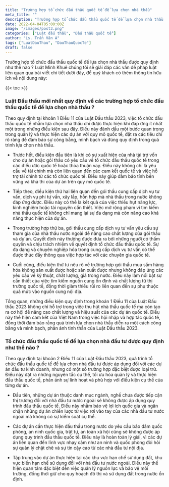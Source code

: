 ```yaml
---
title: "Trường hợp tổ chức đấu thầu quốc tế để lựa chọn nhà thầu"
meta_title: ""
description: "Trường hợp tổ chức đấu thầu quốc tế để lựa chọn nhà thầu được quy định như thế nào? TK & Associates sẽ giải đáp các vấn đề pháp luật liên quan qua bải viết chi tiết dưới đây, để quý khách có thêm thông tin hữu ích về nội dung này"
date: 2022-04-04T05:00:00Z
image: "/images/post3.png"
categories: ["Luật đấu thầu", "Đấu thầu quốc tế"]
author: "Ls. Trần Văn A"
tags: ["LuatDauThau", "DauThauQuocTe"]
draft: false
---
```


Trường hợp tổ chức đấu thầu quốc tế để lựa chọn nhà thầu được quy định như thế nào ? Luật Minh Khuê chúng tôi sẽ giải đáp các vấn đề pháp luật liên quan qua bải viết chi tiết dưới đây, để quý khách có thêm thông tin hữu ích về nội dung này:

{{< toc >}}

### Luật Đấu thầu mới nhất quy định về các trường hợp tổ chức đấu thầu quốc tế để lựa chọn nhà thầu ?
Theo quy định tại khoản 1 Điều 11 của Luật Đấu thầu 2023, việc tổ chức đấu thầu quốc tế nhằm lựa chọn nhà thầu chỉ được thực hiện khi đáp ứng ít nhất một trong những điều kiện sau đây. Điều này đánh dấu một bước quan trọng trong quản lý và thực hiện các dự án với quy mô quốc tế, đặt ra các tiêu chí rõ ràng để đảm bảo sự công bằng, minh bạch và đúng quy định trong quá trình lựa chọn nhà thầu.

- Trước hết, điều kiện đầu tiên là khi có sự xuất hiện của nhà tài trợ vốn cho dự án hoặc gói thầu có yêu cầu về tổ chức đấu thầu quốc tế trong các điều ước quốc tế hoặc thỏa thuận vay. Điều này không chỉ là yêu cầu về tài chính mà còn liên quan đến các cam kết quốc tế và việc hỗ trợ tài chính từ các tổ chức quốc tế. Điều này giúp đảm bảo tính bền vững và khả thi của dự án trên quy mô quốc tế.

- Tiếp theo, điều kiện thứ hai liên quan đến gói thầu cung cấp dịch vụ tư vấn, dịch vụ phi tư vấn, xây lắp, hỗn hợp mà nhà thầu trong nước không đáp ứng được. Điều này có thể là kết quả của việc thiếu hụt năng lực, kinh nghiệm hoặc tài nguyên cần thiết. Việc mở rộng phạm vi tìm kiếm nhà thầu quốc tế không chỉ mang lại sự đa dạng mà còn nâng cao khả năng thực hiện của dự án.

- Trong trường hợp thứ ba, gói thầu cung cấp dịch vụ tư vấn yêu cầu sự tham gia của nhà thầu nước ngoài để nâng cao chất lượng của gói thầu và dự án. Quyết định này thường được đưa ra bởi những người có thẩm quyền và chịu trách nhiệm về quyết định tổ chức đấu thầu quốc tế. Sự đa dạng và chuyên nghiệp hóa trong cung cấp dịch vụ tư vấn có thể được thúc đẩy thông qua việc hợp tác với các chuyên gia quốc tế.

- Cuối cùng, điều kiện thứ tư nêu rõ về trường hợp gói thầu mua sắm hàng hóa không sản xuất được hoặc sản xuất được nhưng không đáp ứng các yêu cầu về kỹ thuật, chất lượng, giá trong nước. Điều này làm nổi bật sự cần thiết của việc tìm kiếm nguồn cung ổn định và chất lượng từ thị trường quốc tế, đồng thời giảm thiểu rủi ro liên quan đến sự phụ thuộc quá mức vào nguồn cung nội địa.

Tổng quan, những điều kiện quy định trong khoản 1 Điều 11 của Luật Đấu thầu 2023 không chỉ hỗ trợ trong việc thu hút nhà thầu quốc tế mà còn tạo ra cơ hội để nâng cao chất lượng và hiệu suất của các dự án quốc tế. Điều này thể hiện cam kết của Việt Nam trong việc hội nhập và hợp tác quốc tế, đồng thời đảm bảo rằng quá trình lựa chọn nhà thầu diễn ra một cách công bằng và minh bạch, phản ánh tinh thần của Luật Đấu thầu 2023.

### Tổ chức đấu thầu quốc tế để lựa chọn nhà đầu tư được quy định như thế nào ?
Theo quy định tại khoản 2 Điều 11 của Luật Đấu thầu 2023, quá trình tổ chức đấu thầu quốc tế để lựa chọn nhà đầu tư được áp dụng đối với các dự án đầu tư kinh doanh, nhưng có một số trường hợp đặc biệt được loại trừ. Điều này đặt ra những nguyên tắc cụ thể, tối ưu hóa quản lý và thực hiện đấu thầu quốc tế, phản ánh sự linh hoạt và phù hợp với điều kiện cụ thể của từng dự án.

- Đầu tiên, những dự án thuộc danh mục ngành, nghề chưa được tiếp cận thị trường đối với nhà đầu tư nước ngoài sẽ không được áp dụng quy trình đấu thầu quốc tế. Điều này nhằm bảo vệ lợi ích quốc gia và ngăn chặn những dự án chiến lược từ việc rơi vào tay của các nhà đầu tư nước ngoài mà không có sự kiểm soát cụ thể.

- Các dự án cần thực hiện đấu thầu trong nước do yêu cầu bảo đảm quốc phòng, an ninh quốc gia, trật tự, an toàn xã hội cũng sẽ không được áp dụng quy trình đấu thầu quốc tế. Điều này là hoàn toàn lý giải, vì các dự án liên quan đến lĩnh vực nhạy cảm như an ninh và quốc phòng đòi hỏi sự quản lý chặt chẽ và sự tin cậy cao từ các nhà đầu tư nội địa.

- Tập trung vào dự án thực hiện tại các khu vực hạn chế sử dụng đất, khu vực biển hạn chế sử dụng đối với nhà đầu tư nước ngoài. Điều này thể hiện quan tâm đặc biệt đến việc quản lý nguồn lực và bảo vệ môi trường, đồng thời giữ cho quy hoạch đô thị và sử dụng đất trong nước ổn định.